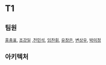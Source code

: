 # T1
## 팀원
[홍충표](https://github.com/AoiTuNa), [조강일](https://github.com/jki12) ,[전민석](https://github.com/tothemoon9954), [임찬휘](https://github.com/chanhwiim), [유창은](https://github.com/ckddms6530), [변상우](https://github.com/pangpangE123), [박미정](https://github.com/qaw302)
## 아키텍처
